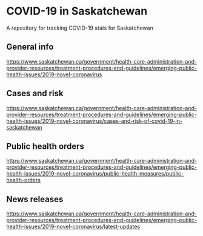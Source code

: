 # COVID-19 in Saskatchewan

A repository for tracking COVID-19 stats for Saskatchewan

## General info

https://www.saskatchewan.ca/government/health-care-administration-and-provider-resources/treatment-procedures-and-guidelines/emerging-public-health-issues/2019-novel-coronavirus

## Cases and risk

https://www.saskatchewan.ca/government/health-care-administration-and-provider-resources/treatment-procedures-and-guidelines/emerging-public-health-issues/2019-novel-coronavirus/cases-and-risk-of-covid-19-in-saskatchewan

## Public health orders

https://www.saskatchewan.ca/government/health-care-administration-and-provider-resources/treatment-procedures-and-guidelines/emerging-public-health-issues/2019-novel-coronavirus/public-health-measures/public-health-orders

## News releases

https://www.saskatchewan.ca/government/health-care-administration-and-provider-resources/treatment-procedures-and-guidelines/emerging-public-health-issues/2019-novel-coronavirus/latest-updates

